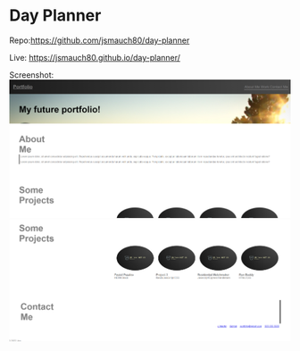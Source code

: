 
# Day Planner

Repo:https://github.com/jsmauch80/day-planner

Live: https://jsmauch80.github.io/day-planner/

Screenshot: ![image](https://github.com/jsmauch80/homework-2/blob/main/assets/imgs/2-1.png)
![image](https://github.com/jsmauch80/homework-2/blob/main/assets/imgs/2-2.png)
